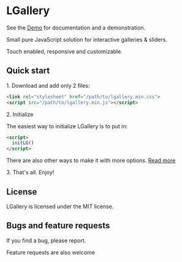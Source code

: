 # LGallery

See the [Demo](https://mopcweb.github.io/LGallery/) for documentation and a demonstration.

Small pure JavaScript solution for interactive galleries & sliders.

Touch enabled, responsive and customizable.

## Quick start

1\.  Download and add only 2 files:

```html
<link rel="stylesheet" href="/path/to/lgallery.min.css">
<script src="/path/to/lgallery.min.js"></script>
```

2\.  Initialize

The easiest way to initialize LGallery is to put in:

```html
<script>
  initLG()
</script>
```

There are also other ways to make it with more options. [Read more](https://mopcweb.github.io/#methods)

3\. That's all. Enjoy!


## License

LGallery is licensed under the MIT license.


## Bugs and feature requests

If you find a bug, please report.

Feature requests are also welcome
